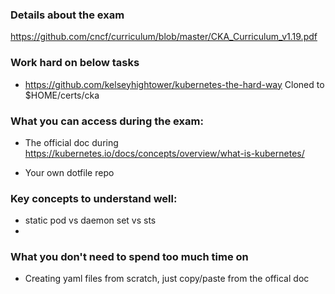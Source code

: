 ### Details about the exam
https://github.com/cncf/curriculum/blob/master/CKA_Curriculum_v1.19.pdf

### Work hard on below tasks
* https://github.com/kelseyhightower/kubernetes-the-hard-way
Cloned to $HOME/certs/cka

### What you can access during the exam:
* The official doc during
https://kubernetes.io/docs/concepts/overview/what-is-kubernetes/

* Your own dotfile repo

### Key concepts to understand well:
* static pod vs daemon set vs sts
* 

### What you don't need to spend too much time on
* Creating yaml files from scratch, just copy/paste from the offical doc


